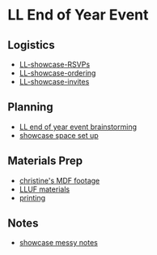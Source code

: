 LL End of Year Event
===

Logistics
---
* [LL-showcase-RSVPs](/uHiuJwNPRn-YX6bnKAwfYQ)
* [LL-showcase-ordering](/2ppHelchTAay2ee0LawL-w)
* [LL-showcase-invites](/UVLxOl55Tdq_xHwm6wWvKA)


Planning
---
* [LL end of year event brainstorming](/4aaygw9HR2OxXqV-dd8_PQ)
* [showcase space set up](/9FICMvxVSxq_Ucr4KCjIXQ)

Materials Prep
---
* [christine's MDF footage](/LSMj5E_wQmOS1qD9LWvHGg)
* [LLUF materials](/_YbGqykyRtexa7DvgYzQHQ)
* [printing](/rJ01-9esSTiuhrp_yTgFkQ)

Notes
---
* [showcase messy notes](/RWaDSV-jRKuoZ9n-ell6XQ)